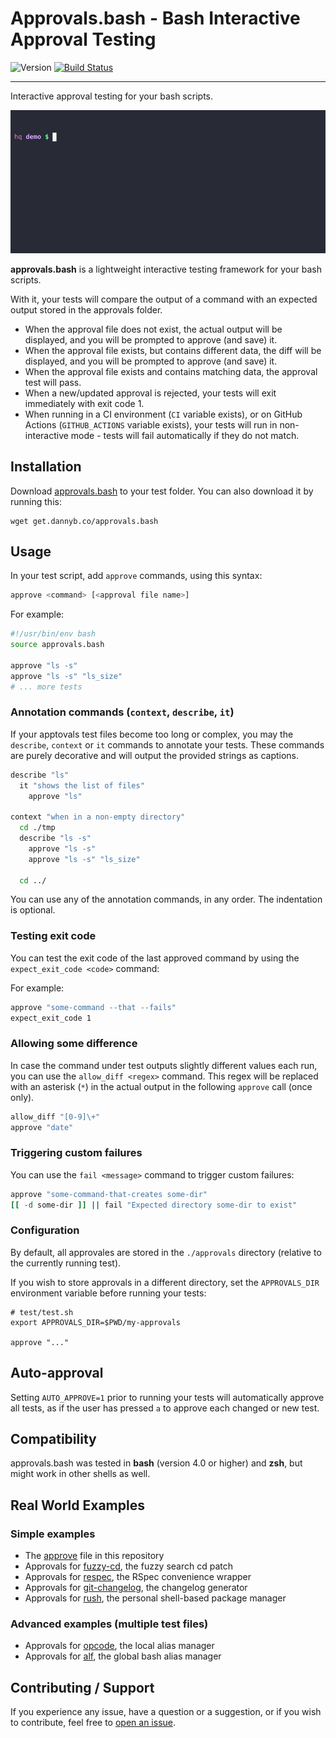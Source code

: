 # Approvals.bash - Bash Interactive Approval Testing

![Version](https://img.shields.io/badge/version-0.5.1-blue.svg)
[![Build Status](https://github.com/DannyBen/approvals.bash/workflows/Test/badge.svg)](https://github.com/DannyBen/approvals.bash/actions?query=workflow%3ATest)

---

Interactive approval testing for your bash scripts.

![demo](demo/cast.gif)

**approvals.bash** is a lightweight interactive testing framework for your bash
scripts.

With it, your tests will compare the output of a command with an
expected output stored in the approvals folder.

- When the approval file does not exist, the actual output will be displayed,
  and you will be prompted to approve (and save) it.
- When the approval file exists, but contains different data, the diff will
  be displayed, and you will be prompted to approve (and save) it.
- When the approval file exists and contains matching data, the approval
  test will pass.
- When a new/updated approval is rejected, your tests will exit immediately
  with exit code 1.
- When running in a CI environment (`CI` variable exists), or on GitHub
  Actions (`GITHUB_ACTIONS` variable exists), your tests will run in
  non-interactive mode - tests will fail automatically if they do not match.


## Installation

Download [approvals.bash](approvals.bash) to your test folder. You can also
download it by running this:

```shell
wget get.dannyb.co/approvals.bash
```

## Usage

In your test script, add `approve` commands, using this syntax:

```bash
approve <command> [<approval file name>]
```

For example:

```bash
#!/usr/bin/env bash
source approvals.bash

approve "ls -s"
approve "ls -s" "ls_size"
# ... more tests
```


### Annotation commands (`context`, `describe`, `it`)

If your apptovals test files become too long or complex, you may the
`describe`, `context` or `it` commands to annotate your tests. These commands
are purely decorative and will output the provided strings as captions.

```bash
describe "ls"
  it "shows the list of files"
    approve "ls"

context "when in a non-empty directory"
  cd ./tmp
  describe "ls -s"
    approve "ls -s"
    approve "ls -s" "ls_size"
  
  cd ../
```

You can use any of the annotation commands, in any order. The indentation is
optional.


### Testing exit code

You can test the exit code of the last approved command by using the
`expect_exit_code <code>` command:

For example:

```bash
approve "some-command --that --fails"
expect_exit_code 1
```


### Allowing some difference

In case the command under test outputs slightly different values each run,
you can use the `allow_diff <regex>` command. This regex will be replaced
with an asterisk (`*`) in the actual output in the following `approve` call
(once only).

```bash
allow_diff "[0-9]\+"
approve "date"
```

### Triggering custom failures

You can use the `fail <message>` command to trigger custom failures:

```bash
approve "some-command-that-creates some-dir"
[[ -d some-dir ]] || fail "Expected directory some-dir to exist"
```


### Configuration

By default, all approvales are stored in the `./approvals` directory
(relative to the currently running test).

If you wish to store approvals in a different directory, set the
`APPROVALS_DIR` environment variable before running your tests:

```shell
# test/test.sh
export APPROVALS_DIR=$PWD/my-approvals

approve "..."
```


## Auto-approval

Setting `AUTO_APPROVE=1` prior to running your tests will automatically approve
all tests, as if the user has pressed `a` to approve each changed or new test.


## Compatibility

approvals.bash was tested in **bash** (version 4.0 or higher) and **zsh**,
but might work in other shells as well.


## Real World Examples

### Simple examples

- The [approve][approve] file in this repository
- Approvals for [fuzzy-cd][fuzzy-cd-example], the fuzzy search cd patch
- Approvals for [respec][respec-example], the RSpec convenience wrapper
- Approvals for [git-changelog][git-changelog-example], the changelog generator
- Approvals for [rush][rush-example], the personal shell-based package manager

### Advanced examples (multiple test files)

- Approvals for [opcode][opcode-example], the local alias manager
- Approvals for [alf][alf-example], the global bash alias manager

## Contributing / Support

If you experience any issue, have a question or a suggestion, or if you wish
to contribute, feel free to [open an issue][issues].


[rush-example]: https://github.com/DannyBen/rush-cli/blob/master/test/approve
[opcode-example]: https://github.com/DannyBen/opcode/tree/master/test
[alf-example]: https://github.com/DannyBen/alf/tree/master/test
[fuzzy-cd-example]: https://github.com/DannyBen/fuzzy-cd/tree/master/test/approve
[respec-example]: https://github.com/DannyBen/respec/tree/master/test/approve
[git-changelog-example]: https://github.com/DannyBen/git-changelog/blob/master/test/approve
[approve]: https://github.com/DannyBen/approvals.bash/blob/master/test/approve
[issues]: https://github.com/DannyBen/approvals.bash/issues